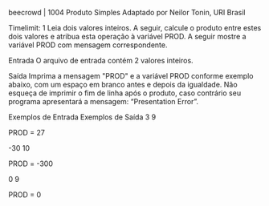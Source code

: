 beecrowd | 1004
Produto Simples
Adaptado por Neilor Tonin, URI  Brasil

Timelimit: 1
Leia dois valores inteiros. A seguir, calcule o produto entre estes dois valores e atribua esta operação à variável PROD. A seguir mostre a variável PROD com mensagem correspondente.   

Entrada
O arquivo de entrada contém 2 valores inteiros.

Saída
Imprima a mensagem "PROD" e a variável PROD conforme exemplo abaixo, com um espaço em branco antes e depois da igualdade. Não esqueça de imprimir o fim de linha após o produto, caso contrário seu programa apresentará a mensagem: “Presentation Error”.

Exemplos de Entrada	Exemplos de Saída
3
9

PROD = 27

-30
10

PROD = -300

0
9

PROD = 0